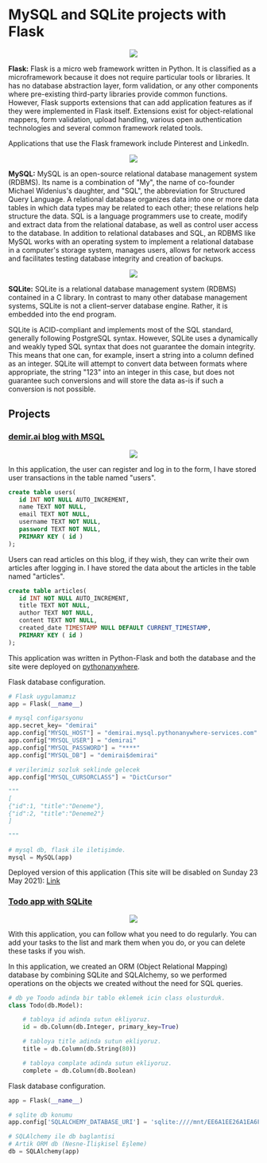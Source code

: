 # MySQL and SQLite projects with Flask

<p align="center">
  <img src="https://user-images.githubusercontent.com/54184905/109134183-d3e06480-7766-11eb-83b7-f3d44c53ebbd.png" />
</p>

**Flask:** Flask is a micro web framework written in Python. It is classified as a 
microframework because it does not require particular tools or libraries. It has no 
database abstraction layer, form validation, or any other components where 
pre-existing third-party libraries provide common functions. However, Flask supports 
extensions that can add application features as if they were implemented in Flask 
itself. Extensions exist for object-relational mappers, form validation, upload 
handling, various open authentication technologies and several common framework 
related tools.

Applications that use the Flask framework include Pinterest and LinkedIn.

<p align="center">
  <img src="https://user-images.githubusercontent.com/54184905/109134181-d3e06480-7766-11eb-97e8-61ffa4ca040a.png" />
</p>

**MySQL:** MySQL is an open-source relational database management system (RDBMS). Its 
name is a combination of "My", the name of co-founder Michael Widenius's daughter, and
"SQL", the abbreviation for Structured Query Language. A relational database organizes
data into one or more data tables in which data types may be related to each other; 
these relations help structure the data. SQL is a language programmers use to create, 
modify and extract data from the relational database, as well as control user access 
to the database. In addition to relational databases and SQL, an RDBMS like MySQL 
works with an operating system to implement a relational database in a computer's 
storage system, manages users, allows for network access and facilitates testing 
database integrity and creation of backups. 

<p align="center">
  <img src="https://user-images.githubusercontent.com/54184905/109134179-d2af3780-7766-11eb-9b9c-5169fdcea403.png" />
</p>

**SQLite:** SQLite is a relational database management system (RDBMS) contained in a C
library. In contrast to many other database management systems, SQLite is not a client–server database engine. Rather, it is embedded into the end program.

SQLite is ACID-compliant and implements most of the SQL standard, generally following 
PostgreSQL syntax. However, SQLite uses a dynamically and weakly typed SQL syntax that does not guarantee the domain integrity. This means that one can, for example, insert a string into a column defined as an integer. SQLite will attempt to convert data 
between formats where appropriate, the string "123" into an integer in this case, but 
does not guarantee such conversions and will store the data as-is if such a conversion
is not possible.


## Projects

### [**demir.ai blog with MSQL**](/demiraiBlog/)

<p align="center">
  <img src="https://user-images.githubusercontent.com/54184905/109133486-1d7c7f80-7766-11eb-96ba-dc8d81b2f1f4.png" />
</p>

In this application, the user can register and log in to the form, I have stored user transactions in the table named "users".

~~~~sql
create table users(
   id INT NOT NULL AUTO_INCREMENT,
   name TEXT NOT NULL,
   email TEXT NOT NULL,
   username TEXT NOT NULL,
   password TEXT NOT NULL,
   PRIMARY KEY ( id )
);
~~~~

Users can read articles on this blog, if they wish, they can write their own articles after logging in. I have stored the data about the articles in the table named "articles".

~~~~sql
create table articles(
   id INT NOT NULL AUTO_INCREMENT,
   title TEXT NOT NULL,
   author TEXT NOT NULL,
   content TEXT NOT NULL,
   created_date TIMESTAMP NULL DEFAULT CURRENT_TIMESTAMP,
   PRIMARY KEY ( id )
);
~~~~

This application was written in Python-Flask and both the database and the site were deployed on [pythonanywhere](https://www.pythonanywhere.com/).

Flask database configuration.

```python
# Flask uygulamamız
app = Flask(__name__)

# mysql configarsyonu
app.secret_key= "demirai"
app.config["MYSQL_HOST"] = "demirai.mysql.pythonanywhere-services.com"
app.config["MYSQL_USER"] = "demirai"
app.config["MYSQL_PASSWORD"] = "****"
app.config["MYSQL_DB"] = "demirai$demirai"

# verilerimiz sozluk seklinde gelecek
app.config["MYSQL_CURSORCLASS"] = "DictCursor"

""" 
[
{"id":1, "title":"Deneme"},
{"id":2, "title":"Deneme2"}
]

"""

# mysql db, flask ile iletişimde.
mysql = MySQL(app)
```

Deployed version of this application (This site will be disabled on Sunday 23 May 2021): [Link](http://demirai.pythonanywhere.com/)

### [**Todo app with SQLite**](/FlaskTodoApp/)

<p align="center">
  <img src="https://user-images.githubusercontent.com/54184905/109133489-1eadac80-7766-11eb-805e-e2c0958f2a06.png" />
</p>

With this application, you can follow what you need to do regularly. You can add your tasks to the list and mark them when you do, or you can delete these tasks if you wish.

In this application, we created an ORM (Object Relational Mapping) database by combining SQLite and SQLAlchemy, so we performed operations on the objects we created without the need for SQL queries.

```python
# db ye Toodo adinda bir tablo eklemek icin class olusturduk.
class Todo(db.Model):

    # tabloya id adinda sutun ekliyoruz.
    id = db.Column(db.Integer, primary_key=True)

    # tabloya title adinda sutun ekliyoruz.
    title = db.Column(db.String(80))

    # tabloya complate adinda sutun ekliyoruz.
    complete = db.Column(db.Boolean)
```

Flask database configuration.


```python
app = Flask(__name__)

# sqlite db konumu
app.config['SQLALCHEMY_DATABASE_URI'] = 'sqlite:////mnt/EE6A1EE26A1EA6FD/Python/Flask_Todo_App/todo.db'

# SQLAlchemy ile db baglantisi
# Artik ORM db (Nesne-İlişkisel Eşleme)
db = SQLAlchemy(app)
```


